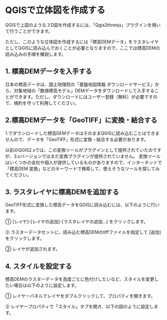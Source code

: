 # QGISで立体図を作成する

QGISで上図のような３D図を作成するには、「Qgis2threejs」プラグインを用いて行うことができます。

ただし、このような立体図を作成するには「標高DEMデータ」をラスタレイヤとしてQGISに読み込んでおくことが必要となりますので、ここでは標高DEMの読み込みの手順を解説します。

## 1. 標高DEMデータを入手する

日本の標高データは、国土地理院の「基盤地図情報 ダウンロードサービス」から、対象地域の「数値標高モデル」DEMデータをダウンロードして入手することができます。ただし、ダウンロードにはユーザー登録（無料）が必要ですので、規約を守って利用してください。

## 2.標高DEMデータを「GeoTIFF」に変換・結合する

1.でダウンロードした標高DEMデータはそのままQGISに読み込むことはできませんので、データを「GeoTIFF」形式に変換・結合する必要があります。

以前のQGIS2.xでは、この変換ツールがプラグインとして提供されていたのですが、3.xバージョンではまだ変換プラグインが提供されていません。 変換ツールはいくつかの会社や個人が提供しているものがありますので、インターネットで「標高DEM 変換」などのキーワードで検索して、使えそうなツールを探してみてください。

## 3. ラスタレイヤに標高DEMを追加する

GeoTIFF形式に変換した標高データをQGISに読み込むには、以下のように行います。

① \[レイヤ\]-\[レイヤの追加\]-\[ラスタレイヤの追加…\] をクリックします。

⓶ ラスターデータセットに、読み込む標高DEMのtiffファイルを指定して \[追加\] をクリックします。

③ レイヤが追加されます。

## 4. スタイルを設定する

標高DEMのラスターデータを高度ごとに色付けしたいなど、スタイルを変更したい場合は以下のように設定します。

① レイヤーパネルでレイヤをダブルクリックして、プロパティを開きます。

⓶ レイヤープロパティで「スタイル」タブを開き、以下の図のように設定します。


